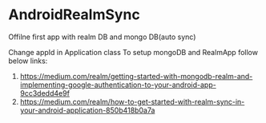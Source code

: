 # AndroidRealmSync
Offilne first app with realm DB and mongo DB(auto sync)

Change appId in Application class
To setup mongoDB and RealmApp follow below links:
1. https://medium.com/realm/getting-started-with-mongodb-realm-and-implementing-google-authentication-to-your-android-app-9cc3dedd4e9f
2. https://medium.com/realm/how-to-get-started-with-realm-sync-in-your-android-application-850b418b0a7a
